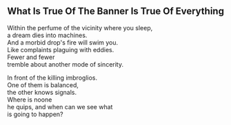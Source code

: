 What Is True Of The Banner Is True Of Everything
------------------------------------------------
Within the perfume of the vicinity where you sleep,  
a dream dies into machines.  
And a morbid drop's fire will swim you.  
Like complaints plaguing with eddies.  
Fewer and fewer  
tremble about another mode of sincerity.  
  
In front of the killing imbroglios.  
One of them is balanced,  
the other knows signals.  
Where is noone  
he quips, and when can we see what  
is going to happen?  

